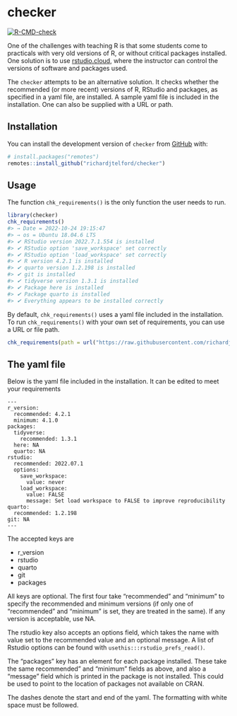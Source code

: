 
<!-- README.md is generated from README.Rmd. Please edit that file -->

# checker

<!-- badges: start -->

[![R-CMD-check](https://github.com/richardjtelford/checker/workflows/R-CMD-check/badge.svg)](https://github.com/richardjtelford/checker/actions)
<!-- badges: end -->

One of the challenges with teaching R is that some students come to
practicals with very old versions of R, or without critical packages
installed. One solution is to use [rstudio.cloud](rstudio.cloud), where
the instructor can control the versions of software and packages used.

The `checker` attempts to be an alternative solution. It checks whether
the recommended (or more recent) versions of R, RStudio and packages, as
specified in a yaml file, are installed. A sample yaml file is included
in the installation. One can also be supplied with a URL or path.

## Installation

You can install the development version of `checker` from
[GitHub](https://github.com/) with:

``` r
# install.packages("remotes")
remotes::install_github("richardjtelford/checker")
```

## Usage

The function `chk_requirements()` is the only function the user needs to
run.

``` r
library(checker)
chk_requirements()
#> → Date = 2022-10-24 19:15:47
#> → os = Ubuntu 18.04.6 LTS
#> ✔ RStudio version 2022.7.1.554 is installed
#> ✔ RStudio option 'save_workspace' set correctly
#> ✔ RStudio option 'load_workspace' set correctly
#> ✔ R version 4.2.1 is installed
#> ✔ quarto version 1.2.198 is installed
#> ✔ git is installed
#> ✔ tidyverse version 1.3.1 is installed
#> ✔ Package here is installed
#> ✔ Package quarto is installed
#> ✔ Everything appears to be installed correctly
```

By default, `chk_requirements()` uses a yaml file included in the
installation. To run `chk_requirements()` with your own set of
requirements, you can use a URL or file path.

``` r
chk_requirements(path = url("https://raw.githubusercontent.com/richardjtelford/checker/main/inst/default.yaml"))
```

## The yaml file

Below is the yaml file included in the installation. It can be edited to
meet your requirements

    ---
    r_version:
      recommended: 4.2.1
      minimum: 4.1.0
    packages:
      tidyverse:
        recommended: 1.3.1
      here: NA
      quarto: NA
    rstudio:
      recommended: 2022.07.1
      options:
        save_workspace:
          value: never
        load_workspace:
          value: FALSE
          message: Set load workspace to FALSE to improve reproducibility
    quarto:
      recommended: 1.2.198
    git: NA
    ---

The accepted keys are

-   r_version
-   rstudio
-   quarto
-   git
-   packages

All keys are optional. The first four take “recommended” and “minimum”
to specify the recommended and minimum versions (if only one of
“recommended” and “minimum” is set, they are treated in the same). If
any version is acceptable, use NA.

The rstudio key also accepts an options field, which takes the name with
value set to the recommended value and an optional message. A list of
Rstudio options can be found with `usethis:::rstudio_prefs_read()`.

The “packages” key has an element for each package installed. These take
the same recommended” and “minimum” fields as above, and also a
“message” field which is printed in the package is not installed. This
could be used to point to the location of packages not available on
CRAN.

The dashes denote the start and end of the yaml. The formatting with
white space must be followed.
